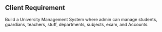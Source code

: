 ## Client Requirement
 Build a University Management System where admin can manage students, guardians, teachers, stuff, departments, subjects, exam, and Accounts
